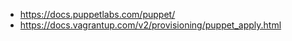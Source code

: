 - https://docs.puppetlabs.com/puppet/
- https://docs.vagrantup.com/v2/provisioning/puppet_apply.html
